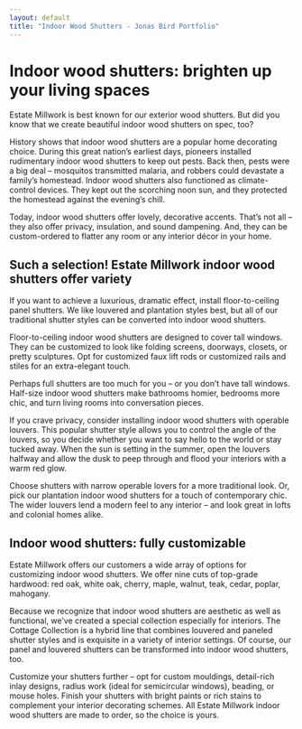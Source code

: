 ```yaml
---
layout: default
title: "Indoor Wood Shutters - Jonas Bird Portfolio" 
---
```



# Indoor wood shutters: brighten up your living spaces

Estate Millwork is best known for our exterior wood shutters. But did you know that we create beautiful indoor wood shutters on spec, too?  

History shows that indoor wood shutters are a popular home decorating choice. During this great nation’s earliest days, pioneers installed rudimentary indoor wood shutters to keep out pests. Back then, pests were a big deal – mosquitos transmitted malaria, and robbers could devastate a family’s homestead. Indoor wood shutters also functioned as climate-control devices. They kept out the scorching noon sun, and they protected the homestead against the evening’s chill.   

Today, indoor wood shutters offer lovely, decorative accents. That’s not all – they also offer privacy, insulation, and sound dampening. And, they can be custom-ordered to flatter any room or any interior décor in your home.   

## Such a selection! Estate Millwork indoor wood shutters offer variety

If you want to achieve a luxurious, dramatic effect, install floor-to-ceiling panel shutters. We like louvered and plantation styles best, but all of our traditional shutter styles can be converted into indoor wood shutters.  

Floor-to-ceiling indoor wood shutters are designed to cover tall windows. They can be customized to look like folding screens, doorways, closets, or pretty sculptures. Opt for customized faux lift rods or customized rails and stiles for an extra-elegant touch.  

Perhaps full shutters are too much for you – or you don’t have tall windows. Half-size indoor wood shutters make bathrooms homier, bedrooms more chic, and turn living rooms into conversation pieces.  

If you crave privacy, consider installing indoor wood shutters with operable louvers. This popular shutter style allows you to control the angle of the louvers, so you decide whether you want to say hello to the world or stay tucked away. When the sun is setting in the summer, open the louvers halfway and allow the dusk to peep through and flood your interiors with a warm red glow.   

Choose shutters with narrow operable lovers for a more traditional look. Or, pick our plantation indoor wood shutters for a touch of contemporary chic. The wider louvers lend a modern feel to any interior – and look great in lofts and colonial homes alike.  

## Indoor wood shutters: fully customizable
Estate Millwork offers our customers a wide array of options for customizing indoor wood shutters. We offer nine cuts of top-grade hardwood: red oak, white oak, cherry, maple, walnut, teak, cedar, poplar, mahogany.  

Because we recognize that indoor wood shutters are aesthetic as well as functional, we’ve created a special collection especially for interiors. The Cottage Collection is a hybrid line that combines louvered and paneled shutter styles and is exquisite in a variety of interior settings. Of course, our panel and louvered shutters can be transformed into indoor wood shutters, too.  

Customize your shutters further – opt for custom mouldings, detail-rich inlay designs, radius work (ideal for semicircular windows), beading, or mouse holes. Finish your shutters with bright paints or rich stains to complement your interior decorating schemes. All Estate Millwork indoor wood shutters are made to order, so the choice is yours.  
